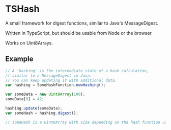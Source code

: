 # TSHash

A small framework for digest functions, similar to Java's MessageDigest.

Written in TypeScript, but should be usable from Node or the browser.

Works on Uint8Arrays.

## Example

```javascript
// A 'hashing' is the intermediate state of a hash calculation,
// similar to a MessageDigest in Java.
// You can keep updating it with additional data.
var hashing = SomeHashFunction.newHashing();

var someData = new Uint8Array(100);
someData[0] = 42;

hashing.update(someData);
var someHash = hashing.digest();

// someHash is a Uint8Array with size depending on the hash function used.
```
